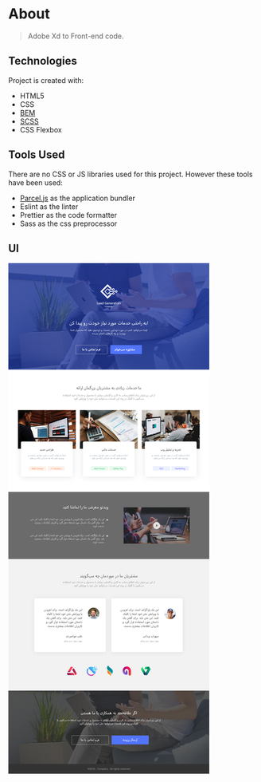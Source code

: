 # About

> Adobe Xd to Front-end code.

## Technologies

Project is created with:

- HTML5
- CSS
- [BEM](https://css-tricks.com/bem-101/)
- [SCSS](https://sass-lang.com/)
- CSS Flexbox

## Tools Used

There are no CSS or JS libraries used for this project. However these tools have been used:

- [Parcel.js](https://parceljs.org/) as the application bundler
- Eslint as the linter
- Prettier as the code formatter
- Sass as the css preprocessor

## UI

![screen](design/desktop.png)
